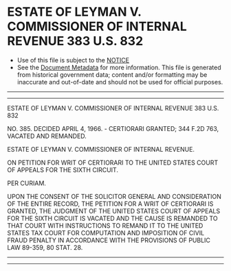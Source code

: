 ---
---

# ESTATE OF LEYMAN V. COMMISSIONER OF INTERNAL REVENUE 383 U.S. 832

* Use of this file is subject to the [NOTICE](https://github.com/publicdocs/notice/blob/master/NOTICE)
* See the [Document Metadata](../../../) for more information.
  This file is generated from historical government data; content and/or formatting may be inaccurate and out-of-date and should not be used for official purposes.

----------
----------

ESTATE OF LEYMAN V. COMMISSIONER OF INTERNAL REVENUE 383 U.S. 832

NO. 385.  DECIDED APRIL 4, 1966.  - CERTIORARI GRANTED; 344 F.2D 763, VACATED AND REMANDED.

ESTATE OF LEYMAN V. COMMISSIONER OF INTERNAL REVENUE.

ON PETITION FOR WRIT OF CERTIORARI TO THE UNITED STATES COURT OF APPEALS FOR THE SIXTH CIRCUIT.

PER CURIAM.

UPON THE CONSENT OF THE SOLICITOR GENERAL AND CONSIDERATION OF THE ENTIRE RECORD, THE PETITION FOR A WRIT OF CERTIORARI IS GRANTED, THE JUDGMENT OF THE UNITED STATES COURT OF APPEALS FOR THE SIXTH CIRCUIT IS VACATED AND THE CAUSE IS REMANDED TO THAT COURT WITH INSTRUCTIONS TO REMAND IT TO THE UNITED STATES TAX COURT FOR COMPUTATION AND IMPOSITION OF CIVIL FRAUD PENALTY IN ACCORDANCE WITH THE PROVISIONS OF PUBLIC LAW 89-359, 80 STAT. 28.


----------
----------

